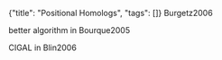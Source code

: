 {"title": "Positional Homologs", "tags": []}
Burgetz2006

better algorithm in Bourque2005

CIGAL in Blin2006
